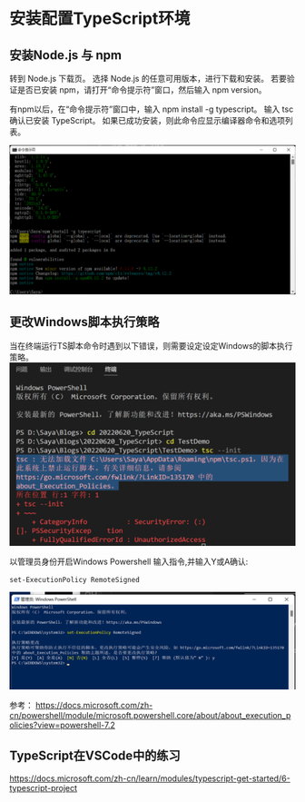 # 安装配置TypeScript环境

## 安装Node.js 与 npm
转到 Node.js 下载页。
选择 Node.js 的任意可用版本，进行下载和安装。
若要验证是否已安装 npm，请打开“命令提示符”窗口，然后输入 npm version。

有npm以后，在“命令提示符”窗口中，输入 npm install -g typescript。
输入 tsc 确认已安装 TypeScript。 如果已成功安装，则此命令应显示编译器命令和选项列表。

![](./images/2022-06-20-16-52-40.png)



## 更改Windows脚本执行策略
当在终端运行TS脚本命令时遇到以下错误，则需要设定设定Windows的脚本执行策略。
![](./images/2022-06-22-12-17-45.png)

以管理员身份开启Windows Powershell
输入指令,并输入Y或A确认:

```
set-ExecutionPolicy RemoteSigned
```

![](./images/2022-06-22-12-21-05.png)

参考：
https://docs.microsoft.com/zh-cn/powershell/module/microsoft.powershell.core/about/about_execution_policies?view=powershell-7.2


## TypeScript在VSCode中的练习
https://docs.microsoft.com/zh-cn/learn/modules/typescript-get-started/6-typescript-project
